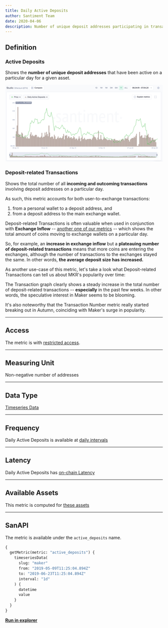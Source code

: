 ```yaml
---
title: Daily Active Deposits
author: Santiment Team
date: 2020-04-06
description: Number of unique deposit addresses participating in transactions during one day
---
```


## Definition

### Active Deposits

Shows the **number of unique deposit addresses** that have been active on a
particular day for a given asset.

![ethereum daily active deposits](daily-active-deposits-ethereum.png)

### Deposit-related Transactions

Shows the total number of all **incoming and outcoming transactions** involving
deposit addresses on a particular day.

As such, this metric accounts for both user-to-exchange transactions:

1. from a personal wallet to a deposit address, and
2. from a deposit address to the main exchange wallet.

Deposit-related Transactions is often valuable when used in conjunction with
**Exchange Inflow** -- [another one of our
metrics](/metrics/exchange-flow-metrics) -- which shows the total amount of
coins moving to exchange wallets on a particular day.

So, for example, an **increase in exchange inflow** but a **plateauing number of
deposit-related transactions** means that more coins are entering the exchanges,
although the number of transactions to the exchanges stayed the same. In other
words, **the average deposit size has increased.**

As another use-case of this metric, let's take a look what Deposit-related
Transactions can tell us about MKR's popularity over time:

The Transaction graph clearly shows a steady increase in the total number of
deposit-related transactions -- **especially** in the past few weeks. In other
words, the speculative interest in Maker seems to be blooming.

It's also noteworthy that the Transaction Number metric really started breaking
out in Autumn, coinciding with Maker's surge in popularity.

---

## Access

The metric is with [restricted access](/metrics/details/access#restricted-access).

---

## Measuring Unit

Non-negative number of addresses

---

## Data Type

[Timeseries Data](/metrics/details/data-type#timeseries-data)

---

## Frequency

Daily Active Deposits is available at [daily intervals](/metrics/details/frequency#daily-frequency)

---

## Latency

Daily Active Deposits has [on-chain Latency](/metrics/details/latency#on-chain-latency)

---

## Available Assets

This metric is computed for [these
assets](<https://api.santiment.net/graphiql?variables=&query=%7B%0A%20%20getMetric(metric%3A%20%22active_deposits%22)%20%7B%0A%20%20%20%20metadata%20%7B%0A%20%20%20%20%20%20availableSlugs%0A%20%20%20%20%7D%0A%20%20%7D%0A%7D%0A>)

---

## SanAPI

The metric is available under the `active_deposits` name.

```graphql
{
  getMetric(metric: "active_deposits") {
    timeseriesData(
      slug: "maker"
      from: "2019-05-09T11:25:04.894Z"
      to: "2019-06-23T11:25:04.894Z"
      interval: "1d"
    ) {
      datetime
      value
    }
  }
}
```

[**Run in
explorer**](<https://api.santiment.net/graphiql?query=%7B%0A%20%20getMetric(metric%3A%20%22active_deposits%22)%20%7B%0A%20%20%20%20timeseriesData(%0A%20%20%20%20%20%20slug%3A%20%22maker%22%0A%20%20%20%20%20%20from%3A%20%222019-05-09T11%3A25%3A04.894Z%22%0A%20%20%20%20%20%20to%3A%20%222019-06-23T11%3A25%3A04.894Z%22%0A%20%20%20%20%20%20interval%3A%20%221d%22)%20%7B%0A%20%20%20%20%20%20%20%20datetime%0A%20%20%20%20%20%20%20%20value%0A%20%20%20%20%7D%0A%20%20%7D%0A%7D%0A>)
